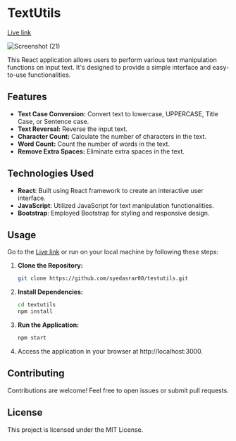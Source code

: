 # TextUtils
[Live link](https://syedasrar00.github.io/TextUtils/)

![Screenshot (21)](https://github.com/syedasrar00/TextUtils/assets/81914950/42291eb8-a725-40be-aab0-d7c939a072fa)

This React application allows users to perform various text manipulation functions on input text. It's designed to provide a simple interface and easy-to-use functionalities.

## Features

- **Text Case Conversion:** Convert text to lowercase, UPPERCASE, Title Case, or Sentence case.
- **Text Reversal:** Reverse the input text.
- **Character Count:** Calculate the number of characters in the text.
- **Word Count:** Count the number of words in the text.
- **Remove Extra Spaces:** Eliminate extra spaces in the text.

## Technologies Used

- **React**: Built using React framework to create an interactive user interface.
- **JavaScript**: Utilized JavaScript for text manipulation functionalities.
- **Bootstrap**: Employed Bootstrap for styling and responsive design.

## Usage
Go to the [Live link](https://syedasrar00.github.io/TextUtils/) or run on your local machine by following these steps:

1. **Clone the Repository:**
   ```bash
   git clone https://github.com/syedasrar00/testutils.git

2. **Install Dependencies:**
    ```bash
    cd textutils
    npm install

3. **Run the Application:**
    ```bash
    npm start

4. Access the application in your browser at http://localhost:3000.

## Contributing
Contributions are welcome! Feel free to open issues or submit pull requests.

## License
This project is licensed under the MIT License.
